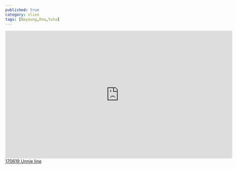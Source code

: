 ```yaml
---
published: true
category: vlive
tags: [Nayoung,Roa,Yuha]
---
```

<iframe src="http://www.vlive.tv/embed/16891" frameborder="no" scrolling="no" marginwidth="0" marginheight="0" WIDTH="720" HEIGHT="405" allowfullscreen></iframe><br /><a href="" target="_blank">170619 Unnie line</a>